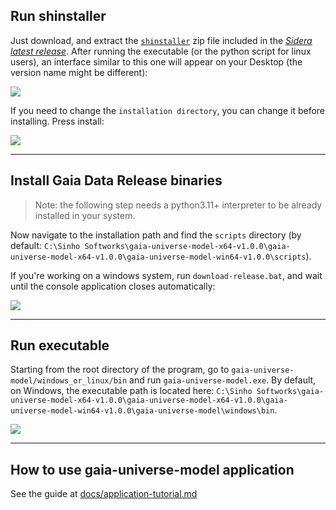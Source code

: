 ## Run shinstaller

Just download, and extract the [`shinstaller`](https://github.com/mrsinho/sidera/releases/latest) zip file included in the [_Sidera latest release_](https://github.com/sidera/releases/latest). After running the executable (or the python script for linux users), an interface similar to this one will appear on your Desktop (the version name might be different):

![](./media/shinstaller.png)

If you need to change the `installation directory`, you can change it before installing. Press install:

![](./media/shinstaller-install.png)

---

## Install Gaia Data Release binaries

> Note: the following step needs a python3.11+ interpreter to be already installed in your system.

Now navigate to the installation path and find the `scripts` directory (by default: `C:\Sinho Softworks\gaia-universe-model-x64-v1.0.0\gaia-universe-model-x64-v1.0.0\gaia-universe-model-win64-v1.0.0\scripts`).

If you're working on a windows system, run `download-release.bat`, and wait until the console application closes automatically:

![](./media/download-release.png)

---

## Run executable

Starting from the root directory of the program, go to `gaia-universe-model/windows_or_linux/bin` and run `gaia-universe-model.exe`. By default, on Windows, the executable path is located here: `C:\Sinho Softworks\gaia-universe-model-x64-v1.0.0\gaia-universe-model-x64-v1.0.0\gaia-universe-model-win64-v1.0.0\gaia-universe-model\windows\bin`.

![](./media/gaia-universe-model-startup.png)

---

## How to use gaia-universe-model application

See the guide at [docs/application-tutorial.md](application-tutorial.md)